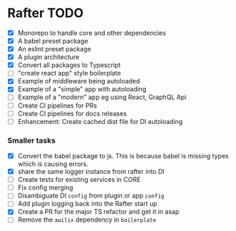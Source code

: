 Rafter TODO
=============
- [x] Monorepo to handle core and other dependencies
- [x] A babel preset package
- [x] An eslint preset package
- [x] A plugin architecture
- [x] Convert all packages to Typescript
- [ ] "create react app" style boilerplate
- [x] Example of middleware being autoloaded
- [x] Example of a "simple" app with autoloading
- [ ] Example of a "modern" app eg using React, GraphQL Api
- [ ] Create CI pipelines for PRs
- [ ] Create CI pipelines for docs releases
- [ ] Enhancement: Create cached dist file for DI autoloading 

### Smaller tasks
- [x] Convert the babel package to js. This is because babel is missing types which is causing errors.
- [x] share the same logger instance from rafter into DI
- [ ] Create tests for existing services in CORE
- [ ] Fix config merging
- [ ] Disambiguate DI `config` from plugin or app `config`
- [ ] Add plugin logging back into the Rafter start up 
- [x] Create a PR for the major TS refactor and get it in asap
- [ ] Remove the `awilix` dependency in `boilerplate`
